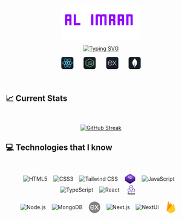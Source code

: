 <p align="center">
  <a href="https://github.com/alimransahin">
    <img src="images/name.png" alt="Al Imran" /></a>
</p>

<p align="center">
<a href="https://github.com/alimransahin">
<img src="https://readme-typing-svg.demolab.com?font=Bebas+Neue&weight=600&size=30&pause=1000&color=9100FF&width=435&lines=Full-stack+web+developer;MERN-stack+web+developer;Experienced+UI%2FUX+Developer;3%2B+years+of+coding+experience;Always+learning+new+things" alt="Typing SVG" />
</a>
</p>

<!-- Social icons section -->
<p align="center">
  <img width="32px" alt="react" title="React" src="images/icon/react.png"/>
  &#8287;&#8287;&#8287;&#8287;&#8287;
  <img width="32px" alt="nodeJs" title="Node Js" src="images/icon/node.png"/>
  &#8287;&#8287;&#8287;&#8287;&#8287;
 <img width="32px" alt="expressJs" title="Express Js" src="images/icon/express.png"/>
  &#8287;&#8287;&#8287;&#8287;&#8287;
 <img width="32px"alt="mongo" title="Mongo DB" src="images/icon/mongo.png"/>
</p>

<br/>

## :chart_with_upwards_trend: Current Stats

<br />
<p align="center">
<a href="https://git.io/streak-stats"><img src="https://github-readme-streak-stats.herokuapp.com?user=alimransahin&theme=midnight-purple&hide_border=true" alt="GitHub Streak" /></a>
</p>

## :computer: Technologies that I know

<br>
<p align="center">
<img align="center" alt="HTML5" width="32px" src="https://cdn.jsdelivr.net/gh/devicons/devicon/icons/html5/html5-original.svg"  />&#8287;&#8287;&#8287;
<img align="center" alt="CSS3" width="32px" src="https://cdn.jsdelivr.net/gh/devicons/devicon/icons/css3/css3-original.svg"  />&#8287;&#8287;&#8287;
<img align="center" alt="Tailwind CSS" width="32px" src="https://uxwing.com/wp-content/themes/uxwing/download/brands-and-social-media/tailwind-css-icon.png" />&#8287;&#8287;&#8287;
<img align="center" alt="Bootstrap" width="32px" src="images/icon/bootstrap.png" />&#8287;&#8287;&#8287;
<img align="center" alt="JavaScript" width="32px" src="https://cdn.jsdelivr.net/gh/devicons/devicon/icons/javascript/javascript-original.svg"  />&#8287;&#8287;&#8287;
<img align="center" alt="TypeScript" width="32px" src="https://cdn.jsdelivr.net/gh/devicons/devicon/icons/typescript/typescript-original.svg"  />&#8287;&#8287;&#8287;
<img align="center" alt="React" width="32px" src="https://cdn.jsdelivr.net/gh/devicons/devicon/icons/react/react-original.svg"  />&#8287;&#8287;&#8287;
<img align="center" alt="Redux" width="32px" src="images/icon/redux.png"  />&#8287;&#8287;&#8287;
</p>
<p align="center">
<img align="center" alt="Node.js" width="32px" src="https://cdn.jsdelivr.net/gh/devicons/devicon/icons/nodejs/nodejs-original.svg"  />&#8287;&#8287;&#8287;
<img align="center" alt="MongoDB" width="32px" src="https://cdn.jsdelivr.net/gh/devicons/devicon/icons/mongodb/mongodb-original.svg"  />&#8287;&#8287;&#8287;
<img align="center" alt="Express.js" width="32px" src="images/icon/express2.png"  />&#8287;&#8287;&#8287;
<img align="center" alt="Next.js" width="32px" src="https://cdn.jsdelivr.net/gh/devicons/devicon/icons/nextjs/nextjs-original.svg"  />&#8287;&#8287;&#8287;
<img align="center" alt="NextUI" width="32px" src="https://avatars.githubusercontent.com/u/86160567?s=200&v=4"  />&#8287;&#8287;&#8287;
<img align="center" alt="Firebase" width="32px" src="images/icon/firebase.png"  />&#8287;&#8287;&#8287;
</p>
<br/>
